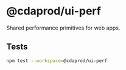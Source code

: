 # @cdaprod/ui-perf

Shared performance primitives for web apps.

## Tests

```bash
npm test --workspace=@cdaprod/ui-perf
```
